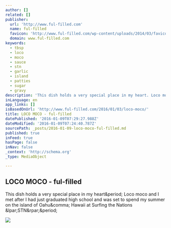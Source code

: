 ```yaml
---
author: []
related: []
publisher:
  url: 'http://www.ful-filled.com'
  name: ful-filled
  favicon: 'http://www.ful-filled.com/wp-content/uploads/2014/03/favicon.png'
  domain: www.ful-filled.com
keywords:
  - tbsp
  - loco
  - moco
  - sauce
  - stn
  - garlic
  - island
  - patties
  - sugar
  - gravy
description: 'This dish holds a very special place in my heart. Loco moco and I met after I had just graduated high school and was set to spend my summer on the island of Oahu, Hawaii at Surfing the Nations (STN).'
inLanguage: en
app_links: []
isBasedOnUrl: 'http://www.ful-filled.com/2016/01/03/loco-moco/'
title: LOCO MOCO - ful-filled
datePublished: '2016-01-09T07:29:27.988Z'
dateModified: '2016-01-09T07:24:40.787Z'
sourcePath: _posts/2016-01-09-loco-moco-ful-filled.md
published: true
inFeed: true
hasPage: false
inNav: false
_context: 'http://schema.org'
_type: MediaObject

---
```

<article style=""><h1>LOCO MOCO - ful-filled</h1><p>This dish holds a very special place in my heart&amp;period; Loco moco and I met after I had just graduated high school and was set to spend my summer on the island of Oahu&amp;comma; Hawaii at Surfing the Nations &amp;lpar;STN&amp;rpar;&amp;period;</p><img src="http://www.ful-filled.com/wp-content/uploads/2016/01/IMG_7854.jpg" /></article>